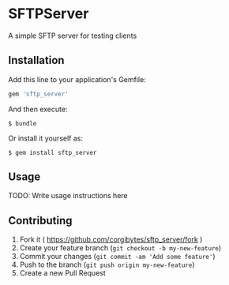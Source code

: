 # SFTPServer

A simple SFTP server for testing clients

## Installation

Add this line to your application's Gemfile:

```ruby
gem 'sftp_server'
```

And then execute:

    $ bundle

Or install it yourself as:

    $ gem install sftp_server

## Usage

TODO: Write usage instructions here

## Contributing

1. Fork it ( https://github.com/corgibytes/sftp_server/fork )
2. Create your feature branch (`git checkout -b my-new-feature`)
3. Commit your changes (`git commit -am 'Add some feature'`)
4. Push to the branch (`git push origin my-new-feature`)
5. Create a new Pull Request
